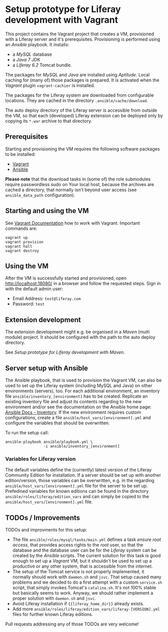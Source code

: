 # Setup prototype for Liferay development with Vagrant

This project contains the Vagrant project that creates a VM, provisioned with a
Liferay server and it's prerequisites. Provisioning is performed using an
_Ansible_ playbook. It installs:

* a _MySQL_ database
* a _Java 7_ JDK
* a _Liferay 6.2_ Tomcat bundle.

The packages for _MySQL_ and _Java_ are installed using _Aptitude_. Local
caching for (many of) those packages is prepared. It is activated when the
_Vagrant_ plugin ```vagrant-cachier``` is installed.

The packages for the Liferay system are downloaded from configurable locations.
They are cached in the directory `.ansible/cache/download`.

The auto deploy directory of the Liferay server is accessible from outside the
VM, so that each (developed) Liferay extension can be deployed only by copying
its `*.war` archive to that directory.


## Prerequisites

Starting and provisioning the VM requires the following software packages to be
installed:

* [Vagrant](http://vagrantup.com)
* [Ansible](http://www.ansibleworks.com)

**Please note** that the download tasks in (some of) the role submodules require
passwordless sudo on Your local host, because the archives are cached a directory,
that normally isn't beyond user access (see ``ansible_data_path`` configuration).

## Starting and using the VM

See [Vagrant Documentation](http://docs.vagrantup.com) how to work with Vagrant.
Important commands are:

    vagrant up
    vagrant provision
    vagrant halt
    vagrant destroy


## Using the VM

After the VM is successfully started and provisioned, open
[http://localhost:18080/](http://localhost:18080/) in a browser and follow the
requested steps. Sign in with the default admin user:
* Email Address: `test@liferay.com`
* Password: `test`


## Extension development

The extension development might e.g. be organised in a *Maven* (multi module)
project. It should be configured with the path to the auto deploy directory.

See _Setup prototype for Liferay development with Maven_.


## Server setup with Ansible

The Ansible playbook, that is used to provision the Vagrant VM, can also be used
to set up the Liferay system (including MySQL and Java) on other environments
(servers), too. For each additional environment, an inventory file
```ansible/inventory_[environment]``` has to be created. Replicate an existing
inventory file and adjust its contents regarding to the new environment and/or
see the documentation on the Ansible home page:
[Ansible Docs - Inventory](http://docs.ansible.com/intro_inventory.html).
If the new environment requires custom configurations, create a file
```ansible/host_vars/[environment].yml``` and configure the variables that
should be overwritten.

To run the setup call:

    ansible-playbook ansible/playbook.yml \
                     -i ansible/inventory_[environment]

### Variables for Liferay version

The default variables define the (currently) latest version of the Liferay
Community Edition for installation. If a server should be set up with another
edition/version, those variables can be overwritten, e.g. in the regarding
```ansible/host_vars/[environment].yml``` file for the server to be set up.
Prefedined variables for known editions can be found in the directory
```ansible/roles/liferay/edition_vars``` and can simply be copied to the
```ansible/host_vars/[environment].yml``` file.


## TODOs / Improvements

TODOs and improvments for this setup:

* The file ```ansible/roles/mysql/tasks/main.yml``` defines a task
  _ensure root access_, that provides access rights to the _root_ user, so that
  the database and the database user can be for the _Liferay_ system can be
  created by the _Ansible_ scripts. The current solution for this task is good
  enough to set up a _Vagrant_ VM, but it shouldn't be used to set up a
  productive or any other system, that is accessible from the internet.
* The setup of the Tomcat service is not properly implemented, it normally
  should work with ```daemon.sh``` and ```jsvc```. That setup caused many
  problems and we decided to do a first attempt with a custom ```service.sh```
  script, that simply invokes Tomcat's ```catalina.sh```. It's not 100% stable
  but basically seems to work. Anyway, we should rather implement a proper
  solution with ```daemon.sh``` and ```jsvc```.
* Avoid Liferay installation if ```{{liferay_home_dir}}``` already exists.
* Add more ```ansible/roles/liferay/edition_vars/liferay-[VERSION].yml```
  files for further known Liferay editions.

Pull requests addressing any of those TODOs are very welcome!
